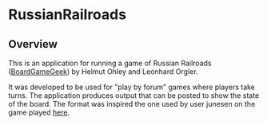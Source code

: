 # RussianRailroads

## Overview
This is an application for running a game of Russian Railroads ([BoardGameGeek](http://boardgamegeek.com/boardgame/144733/russian-railroads)) by Helmut Ohley and Leonhard Orgler.

It was developed to be used for "play by forum" games where players take turns. The application produces output that can be posted to show the state of the board. The format was inspired the one used by user junesen on the game played [here](http://boardgamegeek.com/thread/1144834/game-1).
